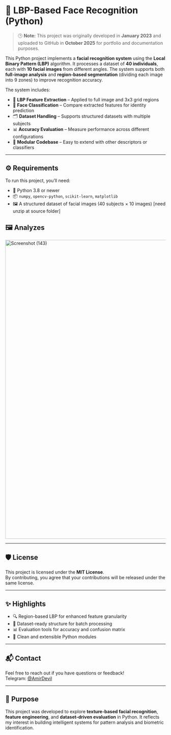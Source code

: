 # 🧠 LBP-Based Face Recognition (Python)

> 🕒 **Note:** This project was originally developed in **January 2023** and uploaded to GitHub in **October 2025** for portfolio and documentation purposes.

This Python project implements a **facial recognition system** using the **Local Binary Pattern (LBP)** algorithm. It processes a dataset of **40 individuals**, each with **10 facial images** from different angles. The system supports both **full-image analysis** and **region-based segmentation** (dividing each image into 9 zones) to improve recognition accuracy.

The system includes:

- 🧠 **LBP Feature Extraction** – Applied to full image and 3x3 grid regions  
- 🧪 **Face Classification** – Compare extracted features for identity prediction  
- 🗂️ **Dataset Handling** – Supports structured datasets with multiple subjects  
- 📊 **Accuracy Evaluation** – Measure performance across different configurations  
- 🧩 **Modular Codebase** – Easy to extend with other descriptors or classifiers  

---

## ⚙️ Requirements

To run this project, you’ll need:

- 🐍 Python 3.8 or newer  
- 📦 `numpy`, `opencv-python`, `scikit-learn`, `matplotlib`  
- 🖼️ A structured dataset of facial images (40 subjects × 10 images) [need unzip at source folder] 

## 🖼️ Analyzes
<img width="1280" height="939" alt="Screenshot (143)" src="https://github.com/user-attachments/assets/579bd72f-bf61-4ddf-9adc-f03da2d6a470" />

---

## 🛡️ License

This project is licensed under the **MIT License**.  
By contributing, you agree that your contributions will be released under the same license.

---

## ✨ Highlights

- 🔍 Region-based LBP for enhanced feature granularity  
- 📁 Dataset-ready structure for batch processing  
- 📊 Evaluation tools for accuracy and confusion matrix  
- 🧩 Clean and extensible Python modules

---

## 📬 Contact

Feel free to reach out if you have questions or feedback!  
Telegram: [@AmirDevil](https://t.me/AmirDevil)

---

## 🚀 Purpose

This project was developed to explore **texture-based facial recognition**, **feature engineering**, and **dataset-driven evaluation** in Python. It reflects my interest in building intelligent systems for pattern analysis and biometric identification.
